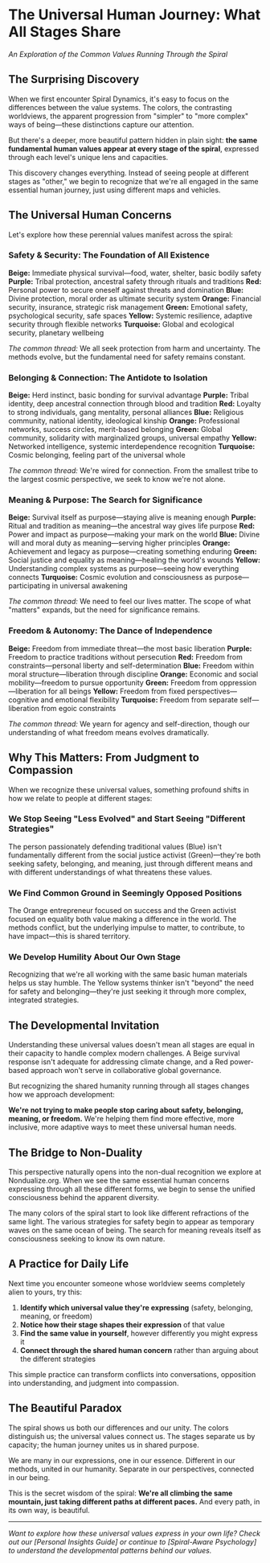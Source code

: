 # The Universal Human Journey: What All Stages Share

*An Exploration of the Common Values Running Through the Spiral*

## The Surprising Discovery

When we first encounter Spiral Dynamics, it's easy to focus on the differences between the value systems. The colors, the contrasting worldviews, the apparent progression from "simpler" to "more complex" ways of being—these distinctions capture our attention. 

But there's a deeper, more beautiful pattern hidden in plain sight: **the same fundamental human values appear at every stage of the spiral**, expressed through each level's unique lens and capacities.

This discovery changes everything. Instead of seeing people at different stages as "other," we begin to recognize that we're all engaged in the same essential human journey, just using different maps and vehicles.

## The Universal Human Concerns

Let's explore how these perennial values manifest across the spiral:

### Safety & Security: The Foundation of All Existence

**Beige:** Immediate physical survival—food, water, shelter, basic bodily safety
**Purple:** Tribal protection, ancestral safety through rituals and traditions
**Red:** Personal power to secure oneself against threats and domination
**Blue:** Divine protection, moral order as ultimate security system
**Orange:** Financial security, insurance, strategic risk management
**Green:** Emotional safety, psychological security, safe spaces
**Yellow:** Systemic resilience, adaptive security through flexible networks
**Turquoise:** Global and ecological security, planetary wellbeing

*The common thread:* We all seek protection from harm and uncertainty. The methods evolve, but the fundamental need for safety remains constant.

### Belonging & Connection: The Antidote to Isolation

**Beige:** Herd instinct, basic bonding for survival advantage
**Purple:** Tribal identity, deep ancestral connection through blood and tradition
**Red:** Loyalty to strong individuals, gang mentality, personal alliances
**Blue:** Religious community, national identity, ideological kinship
**Orange:** Professional networks, success circles, merit-based belonging
**Green:** Global community, solidarity with marginalized groups, universal empathy
**Yellow:** Networked intelligence, systemic interdependence recognition
**Turquoise:** Cosmic belonging, feeling part of the universal whole

*The common thread:* We're wired for connection. From the smallest tribe to the largest cosmic perspective, we seek to know we're not alone.

### Meaning & Purpose: The Search for Significance

**Beige:** Survival itself as purpose—staying alive is meaning enough
**Purple:** Ritual and tradition as meaning—the ancestral way gives life purpose
**Red:** Power and impact as purpose—making your mark on the world
**Blue:** Divine will and moral duty as meaning—serving higher principles
**Orange:** Achievement and legacy as purpose—creating something enduring
**Green:** Social justice and equality as meaning—healing the world's wounds
**Yellow:** Understanding complex systems as purpose—seeing how everything connects
**Turquoise:** Cosmic evolution and consciousness as purpose—participating in universal awakening

*The common thread:* We need to feel our lives matter. The scope of what "matters" expands, but the need for significance remains.

### Freedom & Autonomy: The Dance of Independence

**Beige:** Freedom from immediate threat—the most basic liberation
**Purple:** Freedom to practice traditions without persecution
**Red:** Freedom from constraints—personal liberty and self-determination
**Blue:** Freedom within moral structure—liberation through discipline
**Orange:** Economic and social mobility—freedom to pursue opportunity
**Green:** Freedom from oppression—liberation for all beings
**Yellow:** Freedom from fixed perspectives—cognitive and emotional flexibility
**Turquoise:** Freedom from separate self—liberation from egoic constraints

*The common thread:* We yearn for agency and self-direction, though our understanding of what freedom means evolves dramatically.

## Why This Matters: From Judgment to Compassion

When we recognize these universal values, something profound shifts in how we relate to people at different stages:

### We Stop Seeing "Less Evolved" and Start Seeing "Different Strategies"

The person passionately defending traditional values (Blue) isn't fundamentally different from the social justice activist (Green)—they're both seeking safety, belonging, and meaning, just through different means and with different understandings of what threatens these values.

### We Find Common Ground in Seemingly Opposed Positions

The Orange entrepreneur focused on success and the Green activist focused on equality both value making a difference in the world. The methods conflict, but the underlying impulse to matter, to contribute, to have impact—this is shared territory.

### We Develop Humility About Our Own Stage

Recognizing that we're all working with the same basic human materials helps us stay humble. The Yellow systems thinker isn't "beyond" the need for safety and belonging—they're just seeking it through more complex, integrated strategies.

## The Developmental Invitation

Understanding these universal values doesn't mean all stages are equal in their capacity to handle complex modern challenges. A Beige survival response isn't adequate for addressing climate change, and a Red power-based approach won't serve in collaborative global governance.

But recognizing the shared humanity running through all stages changes how we approach development:

**We're not trying to make people stop caring about safety, belonging, meaning, or freedom.** We're helping them find more effective, more inclusive, more adaptive ways to meet these universal human needs.

## The Bridge to Non-Duality

This perspective naturally opens into the non-dual recognition we explore at Nondualize.org. When we see the same essential human concerns expressing through all these different forms, we begin to sense the unified consciousness behind the apparent diversity.

The many colors of the spiral start to look like different refractions of the same light. The various strategies for safety begin to appear as temporary waves on the same ocean of being. The search for meaning reveals itself as consciousness seeking to know its own nature.

## A Practice for Daily Life

Next time you encounter someone whose worldview seems completely alien to yours, try this:

1. **Identify which universal value they're expressing** (safety, belonging, meaning, or freedom)
2. **Notice how their stage shapes their expression** of that value
3. **Find the same value in yourself**, however differently you might express it
4. **Connect through the shared human concern** rather than arguing about the different strategies

This simple practice can transform conflicts into conversations, opposition into understanding, and judgment into compassion.

## The Beautiful Paradox

The spiral shows us both our differences and our unity. The colors distinguish us; the universal values connect us. The stages separate us by capacity; the human journey unites us in shared purpose.

We are many in our expressions, one in our essence. Different in our methods, united in our humanity. Separate in our perspectives, connected in our being.

This is the secret wisdom of the spiral: **We're all climbing the same mountain, just taking different paths at different paces.** And every path, in its own way, is beautiful.

---

*Want to explore how these universal values express in your own life? Check out our [Personal Insights Guide] or continue to [Spiral-Aware Psychology] to understand the developmental patterns behind our values.*
